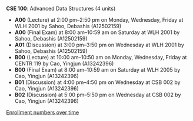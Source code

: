 **CSE 100**: Advanced Data Structures (4 units)

- **A00** (Lecture) at 2:00 pm–2:50 pm on Monday, Wednesday, Friday at WLH 2001 by Sahoo, Debashis (A12502159)
- **A00** (Final Exam) at 8:00 am–10:59 am on Saturday at WLH 2001 by Sahoo, Debashis (A12502159)
- **A01** (Discussion) at 3:00 pm–3:50 pm on Wednesday at WLH 2001 by Sahoo, Debashis (A12502159)
- **B00** (Lecture) at 10:00 am–10:50 am on Monday, Wednesday, Friday at CENTR 119 by Cao, Yingjun (A13242396)
- **B00** (Final Exam) at 8:00 am–10:59 am on Saturday at WLH 2005 by Cao, Yingjun (A13242396)
- **B01** (Discussion) at 4:00 pm–4:50 pm on Wednesday at CSB 002 by Cao, Yingjun (A13242396)
- **B02** (Discussion) at 5:00 pm–5:50 pm on Wednesday at CSB 002 by Cao, Yingjun (A13242396)

[Enrollment numbers over time](./CSE100.tsv)
